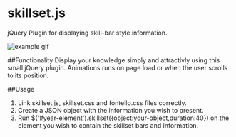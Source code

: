 skillset.js
===========

jQuery Plugin for displaying skill-bar style information.

![example gif](http://pixelkultur.se/wp-content/uploads/2014/05/drggr.gif)

##Functionality
Display your knowledge simply and attractivly using this small jQuery plugin. Animations runs on page load or when the user scrolls to its position. 

##Usage

1. Link skillset.js, skillset.css and fontello.css files correctly.
2. Create a JSON object with the information you wish to present.
3. Run $('#year-element').skillset({object:your-object,duration:40}) on the element you wish to contain the skillset bars and information.
